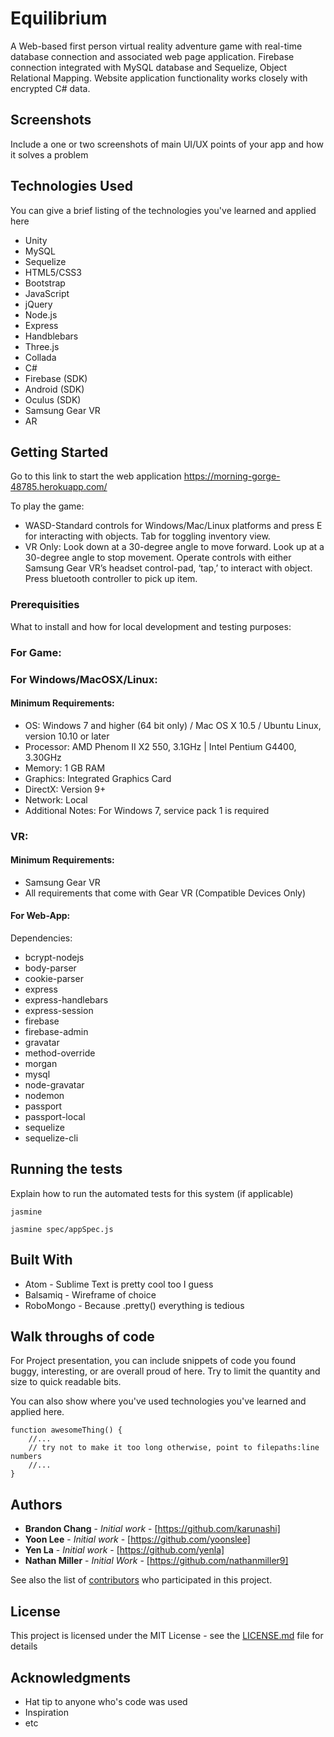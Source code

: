 # Equilibrium

A Web-based first person virtual reality adventure game with real-time database connection and associated web page application. Firebase connection integrated with MySQL database and Sequelize, Object Relational Mapping.  Website application functionality works closely with encrypted C# data.  

## Screenshots
Include a one or two screenshots of main UI/UX points of your app and how it solves a problem

## Technologies Used
You can give a brief listing of the technologies you've learned and applied here
- Unity
- MySQL
- Sequelize
- HTML5/CSS3
- Bootstrap
- JavaScript
- jQuery
- Node.js
- Express
- Handblebars
- Three.js
- Collada
- C#
- Firebase (SDK)
- Android (SDK)
- Oculus (SDK)
- Samsung Gear VR
- AR

## Getting Started

Go to this link to start the web application https://morning-gorge-48785.herokuapp.com/  

To play the game:
- WASD-Standard controls for Windows/Mac/Linux platforms and press E for interacting with objects. Tab for toggling inventory view.
- VR Only: Look down at a 30-degree angle to move forward. Look up at a 30-degree angle to stop movement. Operate controls with either Samsung Gear VR’s headset control-pad, ‘tap,’ to interact with object. Press bluetooth controller to pick up item.

### Prerequisities

What to install and how for local development and testing purposes:

### For Game:

### For Windows/MacOSX/Linux:

#### Minimum Requirements:
- OS: Windows 7 and higher (64 bit only) / Mac OS X 10.5 / Ubuntu Linux, version 10.10 or later
- Processor: AMD Phenom II X2 550, 3.1GHz | Intel Pentium G4400, 3.30GHz
- Memory: 1 GB RAM
- Graphics: Integrated Graphics Card
- DirectX: Version 9+
- Network: Local
- Additional Notes: For Windows 7, service pack 1 is required

### VR:

#### Minimum Requirements:
- Samsung Gear VR
- All requirements that come with Gear VR (Compatible Devices Only)

#### For Web-App:
Dependencies:
- bcrypt-nodejs
- body-parser
- cookie-parser
- express
- express-handlebars
- express-session
- firebase
- firebase-admin
- gravatar
- method-override
- morgan
- mysql
- node-gravatar
- nodemon
- passport
- passport-local
- sequelize
- sequelize-cli

## Running the tests

Explain how to run the automated tests for this system (if applicable)

```
jasmine

jasmine spec/appSpec.js
```

## Built With

* Atom - Sublime Text is pretty cool too I guess
* Balsamiq - Wireframe of choice 
* RoboMongo - Because .pretty() everything is tedious

## Walk throughs of code
For Project presentation, you can include snippets of code you found buggy, interesting, or are overall proud of here.  Try to limit the quantity and size to quick readable bits.

You can also show where you've used technologies you've learned and applied here.

```
function awesomeThing() {
    //...
    // try not to make it too long otherwise, point to filepaths:line numbers
    //...
}
```

## Authors

* **Brandon Chang** - *Initial work* - [https://github.com/karunashi]
* **Yoon Lee** - *Initial work* - [https://github.com/yoonslee]
* **Yen La** - *Initial work* - [https://github.com/yenla]
* **Nathan Miller** - *Initial Work* - [https://github.com/nathanmiller9]

See also the list of [contributors](https://github.com/your/project/contributors) who participated in this project.

## License

This project is licensed under the MIT License - see the [LICENSE.md](LICENSE.md) file for details

## Acknowledgments

* Hat tip to anyone who's code was used
* Inspiration
* etc
